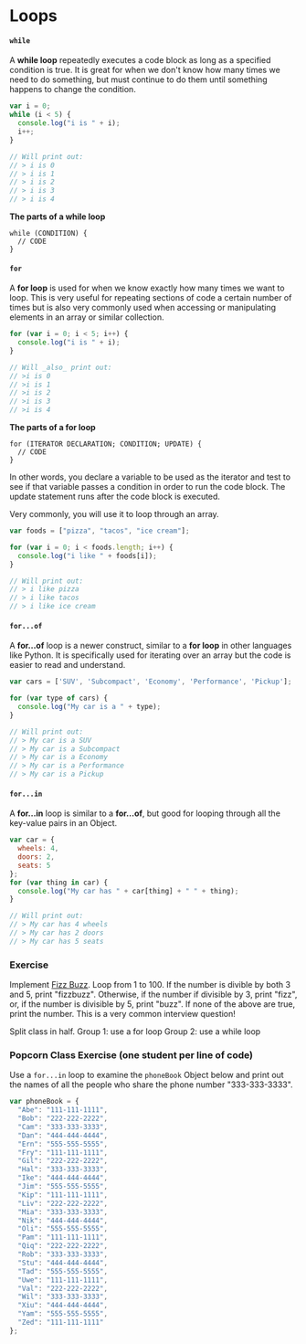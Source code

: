 # Loops

#### `while`

A **while loop** repeatedly executes a code block as long as a specified condition is true. It is great for when we don't know how many times we need to do something, but must continue to do them until something happens to change the condition.

```js
var i = 0;
while (i < 5) {
  console.log("i is " + i);
  i++;
}

// Will print out:
// > i is 0
// > i is 1
// > i is 2
// > i is 3
// > i is 4
```

**The parts of a while loop**

```
while (CONDITION) {
  // CODE
}
```

#### `for`

A **for loop** is used for when we know exactly how many times we want to loop. This is very useful for repeating sections of code a certain number of times but is also very commonly used when accessing or manipulating elements in an array or similar collection. 

```js
for (var i = 0; i < 5; i++) {
  console.log("i is " + i);
}

// Will _also_ print out:
// >i is 0
// >i is 1
// >i is 2
// >i is 3
// >i is 4
```

**The parts of a for loop**

```
for (ITERATOR DECLARATION; CONDITION; UPDATE) {
  // CODE
}
```

In other words, you declare a variable to be used as the iterator and test to see if that variable passes a condition in order to run the code block. The update statement runs after the code block is executed.

Very commonly, you will use it to loop through an array.

```js
var foods = ["pizza", "tacos", "ice cream"];

for (var i = 0; i < foods.length; i++) {
  console.log("i like " + foods[i]);
}

// Will print out:
// > i like pizza
// > i like tacos
// > i like ice cream
```

#### `for...of`

A **for...of** loop is a newer construct, similar to a **for loop** in other languages like Python. It is specifically used for iterating over an array but the code is easier to read and understand.

```js
var cars = ['SUV', 'Subcompact', 'Economy', 'Performance', 'Pickup'];

for (var type of cars) {
  console.log("My car is a " + type);
}

// Will print out:
// > My car is a SUV
// > My car is a Subcompact
// > My car is a Economy
// > My car is a Performance
// > My car is a Pickup
```

#### `for...in`

A **for...in** loop is similar to a **for...of**, but good for looping through all the key-value pairs in an Object.

```js
var car = {
  wheels: 4,
  doors: 2,
  seats: 5
};
for (var thing in car) {
  console.log("My car has " + car[thing] + " " + thing);
}

// Will print out:
// > My car has 4 wheels
// > My car has 2 doors
// > My car has 5 seats
```

### Exercise
    
   Implement [Fizz Buzz](http://en.wikipedia.org/wiki/Fizz_buzz). Loop
   from 1 to 100.  If the number is divible by both 3 and 5, print
   "fizzbuzz". Otherwise, if the number if divisible by 3, print
   "fizz", or, if the number is divisible by 5, print "buzz". If none
   of the above are true, print the number. This is a very common
   interview question!
   
   Split class in half.
   Group 1: use a for loop
   Group 2: use a while loop

### Popcorn Class Exercise (one student per line of code)

Use a `for...in` loop to examine the `phoneBook` Object below and print
out the names of all the people who share the phone number "333-333-3333".

```js
var phoneBook = {
  "Abe": "111-111-1111",
  "Bob": "222-222-2222",
  "Cam": "333-333-3333",
  "Dan": "444-444-4444",
  "Ern": "555-555-5555",
  "Fry": "111-111-1111",
  "Gil": "222-222-2222",
  "Hal": "333-333-3333",
  "Ike": "444-444-4444",
  "Jim": "555-555-5555",
  "Kip": "111-111-1111",
  "Liv": "222-222-2222",
  "Mia": "333-333-3333",
  "Nik": "444-444-4444",
  "Oli": "555-555-5555",
  "Pam": "111-111-1111",
  "Qiq": "222-222-2222",
  "Rob": "333-333-3333",
  "Stu": "444-444-4444",
  "Tad": "555-555-5555",
  "Uwe": "111-111-1111",
  "Val": "222-222-2222",
  "Wil": "333-333-3333",
  "Xiu": "444-444-4444",
  "Yam": "555-555-5555",
  "Zed": "111-111-1111"
};
```
